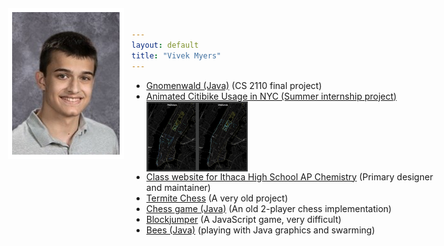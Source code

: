 ```yaml
---
layout: default
title: "Vivek Myers"
---
```

<style>
  #headshot { max-width: 25%; position: absolute; left: 30px; top: 30px; border: 1ex solid white }
  .listpic { height: 8em; vertical-align: text-top }
  .main-content { margin-left: 120px }
</style>
<img src="pictures/vivek-myers-2017.jpg" alt="Vivek Myers" id="headshot" />

- [Gnomenwald (Java)](lib/GnomenWald.jar) (CS 2110 final project)
- <a href="pictures/Animated%20Citibike%20Usage.mp4">Animated Citibike Usage in NYC (Summer internship project) <img class="listpic" src="pictures/PastedGraphic-3%204.png"></a>
- [Class website for Ithaca High School AP Chemistry](http://www.tuorichem.com) (Primary designer and maintainer)
- [Termite Chess](http://kbam.net/termite) (A very old project)
- [Chess game (Java)](lib/Chess.jar) (An old 2-player chess implementation)
- [Blockjumper](https://vm0.neocities.org/block-jumper.html) (A JavaScript game, very difficult)
- [Bees (Java)](lib/Bees.jar) (playing with Java graphics and swarming)

<script type="application/javascript">
  function forAllByClass(cn, f) {
    var nl = document.getElementsByClassName(cn)
    for (var i = 0; i < nl.length; i++)
      f(nl[i])
  }
  function removeAll(cn) {
    forAllByClass(cn, function (n) { n.parentNode.removeChild(n) })
  }
  removeAll("project-tagline")
  forAllByClass("project-name",
      function(pn) { pn.innerText = "Vivek Myers" })
  setTimeout(function() {
    removeAll("site-footer")
  }, 1)
</script>
